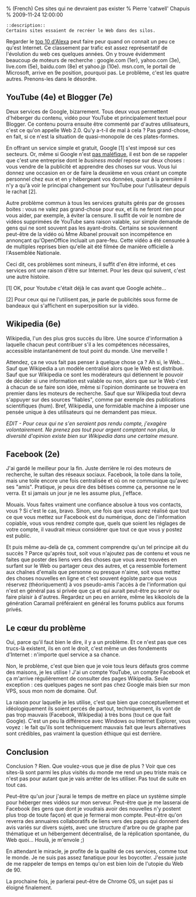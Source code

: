 % (French) Ces sites qui ne devraient pas exister
% Pierre 'catwell' Chapuis
% 2009-11-24 12:00:00

    ::description::
    Certains sites essaient de recréer le Web dans des silos.


Regarder le [top 10 d'Alexa](http://www.alexa.com/topsites) peut faire peur quand on connait un peu ce qu'est Internet. Ce classement par trafic est assez représentatif de l'évolution du web ces quelques années. On y trouve évidemment beaucoup de moteurs de recherche : google.com (1er), yahoo.com (3e), live.com (5e), baidu.com (8e) et yahoo.jp (10e). msn.com, le portail de Microsoft, arrive en 9e position, pourquoi pas. Le problème, c'est les quatre autres. Prenons-les dans le désordre.

## YouTube (4e) et Blogger (7e)

Deux services de Google, bizarrement. Tous deux vous permettent d'héberger du contenu, vidéo pour YouTube et principalement textuel pour Blogger. Ce contenu pourra ensuite être commenté par d'autres utilisateurs, c'est ce qu'on appelle Web 2.0. Qu'y a-t-il de mal à cela ? Pas grand-chose, en fait, si ce n'est la situation de quasi-monopole de ces plates-formes.

En offrant un service simple et gratuit, Google [1] s'est imposé sur ces secteurs. Or, même si Google n'est [pas maléfique](http://investor.google.com/conduct.html), il est bon de se rappeler que c'est une entreprise dont le *business model* repose sur deux choses : vous vendre de la publicité et apprendre des choses sur vous. Vous lui donnez une occasion en or de faire la deuxième en vous créant un compte personnel chez eux et en y hébergeant vos données, quant à la première il n'y a qu'à voir le principal changement sur YouTube pour l'utilisateur depuis le rachat [2].

Autre problème commun à tous les services gratuits gérés par de grosses boites : vous ne valez pas grand-chose pour eux, et ils ne feront rien pour vous aider, par exemple, à éviter la censure. Il suffit de voir le nombre de vidéos supprimées de YouTube sans raison valable, sur simple demande de gens qui ne sont souvent pas les ayant-droits. Certains se souviennent peut-être de la vidéo où Mme Albanel prouvait son incompétence en annonçant qu'OpenOffice incluait un pare-feu. Cette vidéo a été censurée à de multiples reprises bien qu'elle ait été filmée de manière officielle à l'Assemblée Nationale.

Ceci dit, ces problèmes sont mineurs, il suffit d'en être informé, et ces services ont une raison d'être sur Internet. Pour les deux qui suivent, c'est une autre histoire.

[1] OK, pour Youtube c'était déjà le cas avant que Google achète...

[2] Pour ceux qui ne l'utilisent pas, je parle de publicités sous forme de bandeaux qui s'affichent en superposition sur la vidéo.

## Wikipedia (6e)

Wikipedia, l'un des plus gros succès du libre. Une source d'information à laquelle chacun peut contribuer s'il a les compétences nécessaires, accessible instantanément de tout point du monde. Une merveille !

Attendez, ça ne vous fait pas penser à quelque chose ça ? Ah si, le Web... Sauf que Wikipedia a un modèle centralisé alors que le Web est distribué. Sauf que sur Wikipedia ce sont les modérateurs qui détiennent le pouvoir de décider si une information est valable ou non, alors que sur le Web c'est à chacun de se faire son idée, même si l'opinion dominante se trouvera en premier dans les moteurs de recherche. Sauf que sur Wikipedia tout devra s'appuyer sur des sources "fiables", comme par exemple des publications scientifiques (hum). Bref, Wikipedia, une formidable machine à imposer une pensée unique à des utilisateurs qui ne demandent pas mieux.

*EDIT - Pour ceux qui ne s'en seraient pas rendu compte, j'exagère
volontairement. Ne prenez pas tout pour argent comptant non plus, la
diversité d'opinion existe bien sur Wikipedia dans une certaine
mesure.*

## Facebook (2e)

J'ai gardé le meilleur pour la fin. Juste derrière le roi des moteurs de recherche, le sultan des réseaux sociaux. Facebook, la toile dans la toile, mais une toile encore une fois centralisée et où on ne communique qu'avec ses "amis". Pratique, je peux dire des bêtises comme ça, personne ne le verra. Et si jamais un jour je ne les assume plus, j'efface.

Mouais. Vous faites vraiment une confiance absolue à tous vos contacts, vous ? Si c'est le cas, bravo. Sinon, une fois que vous aurez réalisé que tout ce que vous mettez sur Facebook est du numérique, donc de l'information copiable, vous vous rendrez compte que, quels que soient les réglages de votre compte, il vaudrait mieux considérer que tout ce que vous y postez est public.

Et puis même au-delà de ça, comment comprendre qu'un tel principe ait du succès ? Parce qu'après tout, soit vous n'ajoutez pas de contenu et vous ne faites que poster des liens vers des choses que vous avez trouvées en surfant sur le Web ou partager ceux des autres, et ça ressemble fortement aux chaînes d'emails que personne ou presque n'aime, soit vous mettez des choses nouvelles en ligne et c'est souvent égoïste parce que vous réservez (théoriquement) à vos pseudo-amis l'accès à de l'information qui n'est en général pas si privée que ça et qui aurait peut-être pu servir ou faire plaisir à d'autres. Regardez un peu en arrière, même les kikoolols de la génération Caramail préféraient en général les forums publics aux forums privés.

## Le cœur du problème

Oui, parce qu'il faut bien le dire, il y a un problème. Et ce n'est pas que ces trucs-là existent, ils en ont le droit, c'est même un des fondements d'Internet : n'importe quel service a sa chance.

Non, le problème, c'est que bien que je voie tous leurs défauts gros comme des maisons, je les utilise ! J'ai un compte YouTube, un compte Facebook et ça m'arrive régulièrement de consulter des pages Wikipedia. Seule exception : ces quelques pages ne sont pas chez Google mais bien sur mon VPS, sous mon nom de domaine. Ouf.

La raison pour laquelle je les utilise, c'est que bien que conceptuellement et idéologiquement ils soient percés de partout, techniquement, ils vont de pas trop mauvais (Facebook, Wikipedia) à très bons (tout ce que fait Google). C'est un peu la différence avec Windows ou Internet Explorer, vous voyez : le fait qu'ils sont techniquement mauvais fait que leurs alternatives sont crédibles, pas vraiment la question éthique qui est derrière.

## Conclusion

Conclusion ? Rien. Que voulez-vous que je dise de plus ? Voir que ces sites-là sont parmi les plus visités du monde me rend un peu triste mais ce n'est pas pour autant que je vais arrêter de les utiliser. Pas tout de suite en tout cas.

Peut-être qu'un jour j'aurai le temps de mettre en place un système simple pour héberger mes vidéos sur mon serveur. Peut-être que je me lasserai de Facebook (les gens que dont je voudrais avoir des nouvelles n'y postent plus trop de toute façon) et que je fermerai mon compte. Peut-être qu'on reverra des annuaires collaboratifs de liens vers des pages qui donnent des avis variés sur divers sujets, avec une structure d'arbre ou de graphe par thématique et un hébergement décentralisé, de la réplication spontanée, du Web quoi... Houlà, je m'envole ;)

En attendant le miracle, je profite de la qualité de ces services, comme tout le monde. Je ne suis pas assez fanatique pour les boycotter. J'essaie juste de me rappeler de temps en temps qu'on est bien loin de l'utopie du Web de 90.

La prochaine fois, je parlerai peut-être de Chrome OS, un sujet pas si éloigné finalement.

